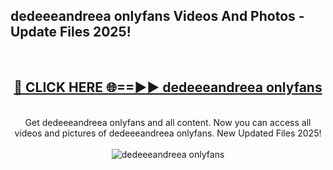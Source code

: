 <h2>dedeeeandreea onlyfans Videos And Photos - Update Files 2025!</h2>
<br>
<div align="center">
<h2><a href="https://linkcuts.com/hfmhzwbr" rel="nofollow">🔴 CLICK HERE 🌐==►► dedeeeandreea onlyfans</a></h2>
<br>
Get dedeeeandreea onlyfans and all content. Now you can access all videos and pictures of dedeeeandreea onlyfans. New Updated Files 2025!
<br>
<br>
<a href="https://linkcuts.com/hfmhzwbr" rel="nofollow" data-target="animated-image.originalLink"><img src="https://i.ibb.co.com/WyWwxjT/player-gif2.gif" alt="dedeeeandreea onlyfans" style="max-width: 100%; display: inline-block;" data-target="animated-image.originalImage"></a>
</div>
<br>